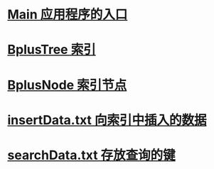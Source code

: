 # [Main 应用程序的入口](https://github.com/1367356/pingCap-Test/blob/master/src/com/li/Main.java)
# [BplusTree 索引](https://github.com/1367356/pingCap-Test/blob/master/src/com/li/BplusTree.java)
# [BplusNode 索引节点](https://github.com/1367356/pingCap-Test/blob/master/src/com/li/BplusNode.java)
# [insertData.txt 向索引中插入的数据](https://github.com/1367356/pingCap-Test/blob/master/src/insertData.txt)
# [searchData.txt 存放查询的键](https://github.com/1367356/pingCap-Test/blob/master/src/searchData.txt)
